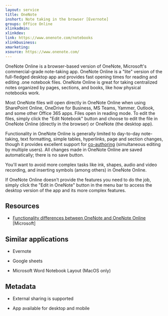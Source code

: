 ```yaml
---
layout: service
title: OneNote
inshort: Note taking in the browser [Evernote]
groups: Office Online
xlinkadmin: 
xlinkdev: 
link: https://www.onenote.com/notebooks
xlinkbusiness: 
xmarketing: 
xsource: https://www.onenote.com/
---
```

OneNote Online is a browser-based version of OneNote, Microsoft's
commercial-grade note-taking app. OneNote Online is a \"lite\" version
of the full-fledged desktop app and provides fast opening times for
reading and editing .one notebook files. OneNote Online is great for
taking centralized notes organized by pages, sections, and books, like
how physical notebooks work.

Most OneNote files will open directly in OneNote Online when using
SharePoint Online, OneDrive for Business, MS Teams, Yammer, Outlook, and
some other Office 365 apps. Files open in reading mode. To edit the
files, simply click the \"Edit Notebook\" button and choose to edit the
file in OneNote Online (directly in the browser) or OneNote (the desktop
app).

Functionality in OneNote Online is generally limited to day-to-day
note-taking, text formatting, simple tables, hyperlinks, page and
section changes, though it provides excellent support for
[co-authoring](http://icsh.pt/CoAuthoring) (simultaneous editing by
multiple users). All changes made in OneNote Online are saved
automatically; there is no save button.

You\'ll want to avoid more complex tasks like ink, shapes, audio and
video recording, and inserting symbols (among others) in OneNote Online.

If OneNote Online doesn\'t provide the features you need to do the job,
simply click the \"Edit in OneNote\" button in the menu bar to access
the desktop version of the app and its more complex features.

Resources
---------

-   [Functionality differences between OneNote and OneNote
    Online](https://support.office.com/en-us/article/Differences-between-using-a-notebook-in-the-browser-and-in-OneNote-a3d1fc13-ac74-456b-b391-b633a62aa83f)
    \[Microsoft\]

Similar applications
--------------------

-   Evernote

-   Google sheets

-   Microsoft Word Notebook Layout (MacOS only)

Metadata
--------

-   External sharing is supported

-   App available for desktop and mobile